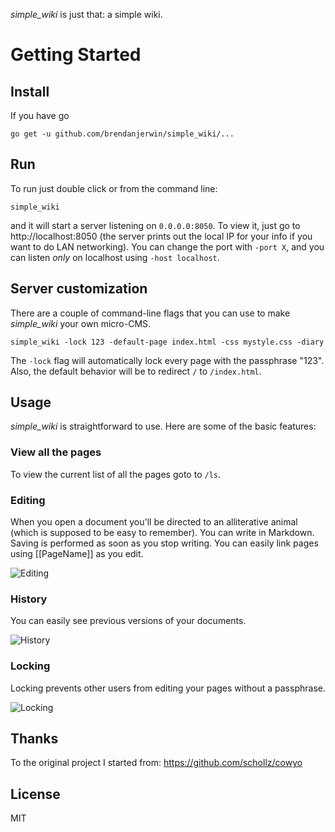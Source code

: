 
*simple_wiki* is just that: a simple wiki.

Getting Started
===============

## Install

If you have go

```
go get -u github.com/brendanjerwin/simple_wiki/...
```

## Run

To run just double click or from the command line:

```
simple_wiki
```

and it will start a server listening  on `0.0.0.0:8050`. To view it, just go to http://localhost:8050 (the server prints out the local IP for your info if you want to do LAN networking). You can change the port with `-port X`, and you can listen *only* on localhost using `-host localhost`.

## Server customization

There are a couple of command-line flags that you can use to make *simple_wiki* your own micro-CMS. 

```
simple_wiki -lock 123 -default-page index.html -css mystyle.css -diary
```

The `-lock` flag will automatically lock every page with the passphrase "123". Also, the default behavior will be to redirect `/` to `/index.html`. 

## Usage

*simple_wiki* is straightforward to use. Here are some of the basic features:

### View all the pages

To view the current list of all the pages goto to `/ls`.

### Editing

When you open a document you'll be directed to an alliterative animal (which is supposed to be easy to remember). You can write in Markdown. Saving is performed as soon as you stop writing. You can easily link pages using [[PageName]] as you edit.

![Editing](http://i.imgur.com/vEs2U8z.gif)

### History

You can easily see previous versions of your documents.

![History](http://i.imgur.com/CxhRkyo.gif)

### Locking

Locking prevents other users from editing your pages without a passphrase.

![Locking](http://i.imgur.com/xwUFV8b.gif)

## Thanks

To the original project I started from: https://github.com/schollz/cowyo 

## License

MIT

